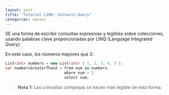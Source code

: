 ```yaml
---
layout: post
title: "Tutorial LINQ: Sintaxis Query"
categories: senior
---
```


SE una forma de escribir consultas expresivas y <!--more-->legibles sobre colecciones, usando palabras clave proporcionadas por LINQ (Language Integrated Query).

En este caso, los números mayores que 2:
```csharp
List<int> numbers = new List<int> { 1, 2, 3, 4, 5 };
var numbersGreaterThan2 = from num in numbers
                          where num > 2
                          select num;
```
> **Nota 1:** Las consultas complejas se hacen más legible de esta forma.